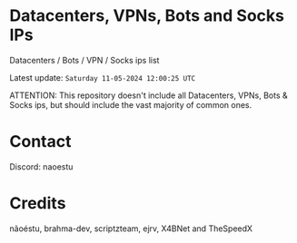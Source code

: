 # Datacenters, VPNs, Bots and Socks IPs
 
Datacenters / Bots / VPN / Socks ips list

Latest update: `Saturday 11-05-2024 12:00:25 UTC` 

ATTENTION: This repository doesn't include all Datacenters, VPNs, Bots & Socks ips, 
but should include the vast majority of common ones.

# Contact
Discord: naoestu

# Credits
nãoéstu, brahma-dev, scriptzteam, ejrv, X4BNet and TheSpeedX
